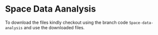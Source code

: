 # Space Data Aanalysis





To download the files kindly checkout using the branch code `Space-data-analysis` and use the downloaded files.

